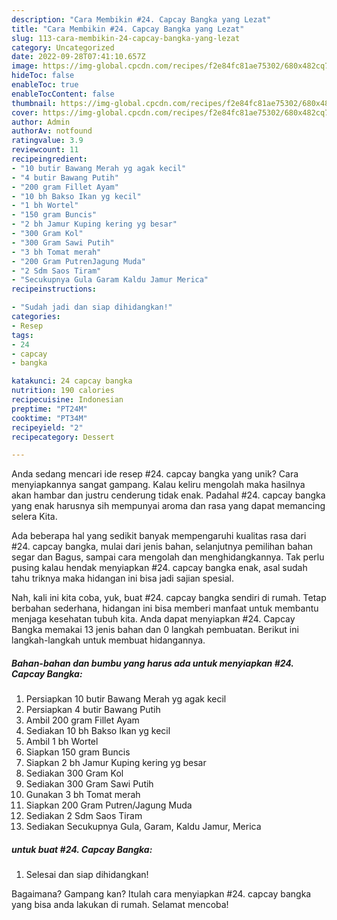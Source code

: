 ```yaml
---
description: "Cara Membikin #24. Capcay Bangka yang Lezat"
title: "Cara Membikin #24. Capcay Bangka yang Lezat"
slug: 113-cara-membikin-24-capcay-bangka-yang-lezat
category: Uncategorized
date: 2022-09-28T07:41:10.657Z
image: https://img-global.cpcdn.com/recipes/f2e84fc81ae75302/680x482cq70/24-capcay-bangka-foto-resep-utama.jpg
hideToc: false
enableToc: true
enableTocContent: false
thumbnail: https://img-global.cpcdn.com/recipes/f2e84fc81ae75302/680x482cq70/24-capcay-bangka-foto-resep-utama.jpg
cover: https://img-global.cpcdn.com/recipes/f2e84fc81ae75302/680x482cq70/24-capcay-bangka-foto-resep-utama.jpg
author: Admin
authorAv: notfound
ratingvalue: 3.9
reviewcount: 11
recipeingredient:
- "10 butir Bawang Merah yg agak kecil"
- "4 butir Bawang Putih"
- "200 gram Fillet Ayam"
- "10 bh Bakso Ikan yg kecil"
- "1 bh Wortel"
- "150 gram Buncis"
- "2 bh Jamur Kuping kering yg besar"
- "300 Gram Kol"
- "300 Gram Sawi Putih"
- "3 bh Tomat merah"
- "200 Gram PutrenJagung Muda"
- "2 Sdm Saos Tiram"
- "Secukupnya Gula Garam Kaldu Jamur Merica"
recipeinstructions:

- "Sudah jadi dan siap dihidangkan!"
categories:
- Resep
tags:
- 24
- capcay
- bangka

katakunci: 24 capcay bangka 
nutrition: 190 calories
recipecuisine: Indonesian
preptime: "PT24M"
cooktime: "PT34M"
recipeyield: "2"
recipecategory: Dessert

---
```





Anda sedang mencari ide resep #24. capcay bangka yang unik? Cara menyiapkannya sangat gampang. Kalau keliru mengolah maka hasilnya akan hambar dan justru cenderung tidak enak. Padahal #24. capcay bangka yang enak harusnya sih mempunyai aroma dan rasa yang dapat memancing selera Kita.





Ada beberapa hal yang sedikit banyak mempengaruhi kualitas rasa dari #24. capcay bangka, mulai dari jenis bahan, selanjutnya pemilihan bahan segar dan Bagus, sampai cara mengolah dan menghidangkannya. Tak perlu pusing kalau hendak menyiapkan #24. capcay bangka enak,      asal sudah tahu triknya maka hidangan ini bisa jadi sajian spesial.





















Nah, kali ini kita coba, yuk, buat #24. capcay bangka sendiri di rumah. Tetap berbahan sederhana, hidangan ini bisa memberi manfaat untuk membantu menjaga kesehatan tubuh kita. Anda dapat menyiapkan #24. Capcay Bangka memakai 13 jenis bahan dan 0 langkah pembuatan. Berikut ini langkah-langkah untuk membuat hidangannya.

<!--inarticleads1-->

##### Bahan-bahan dan bumbu yang harus ada untuk menyiapkan #24. Capcay Bangka:

1. Persiapkan 10 butir Bawang Merah yg agak kecil
1. Persiapkan 4 butir Bawang Putih
1. Ambil 200 gram Fillet Ayam
1. Sediakan 10 bh Bakso Ikan yg kecil
1. Ambil 1 bh Wortel
1. Siapkan 150 gram Buncis
1. Siapkan 2 bh Jamur Kuping kering yg besar
1. Sediakan 300 Gram Kol
1. Sediakan 300 Gram Sawi Putih
1. Gunakan 3 bh Tomat merah
1. Siapkan 200 Gram Putren/Jagung Muda
1. Sediakan 2 Sdm Saos Tiram
1. Sediakan Secukupnya Gula, Garam, Kaldu Jamur, Merica




<!--inarticleads2-->

#####  untuk buat #24. Capcay Bangka:


1. Selesai dan siap dihidangkan!



Bagaimana? Gampang kan? Itulah cara menyiapkan #24. capcay bangka yang bisa anda lakukan di rumah. Selamat mencoba!
